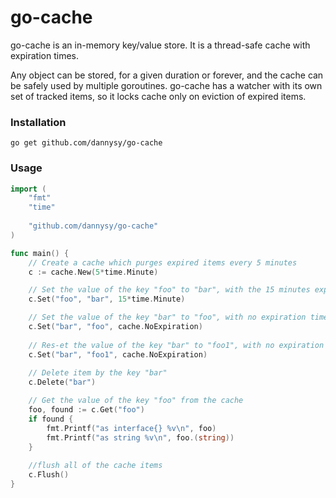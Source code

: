 # go-cache

go-cache is an in-memory key/value store. It is a thread-safe cache with expiration times.

Any object can be stored, for a given duration or forever, and the cache can be
safely used by multiple goroutines. go-cache has a watcher with its own set of tracked items,
so it locks cache only on eviction of expired items.

### Installation

`go get github.com/dannysy/go-cache`

### Usage

```go
import (
	"fmt"
	"time"
	
	"github.com/dannysy/go-cache"
)

func main() {
	// Create a cache which purges expired items every 5 minutes
	c := cache.New(5*time.Minute)

	// Set the value of the key "foo" to "bar", with the 15 minutes expiration time
	c.Set("foo", "bar", 15*time.Minute)

	// Set the value of the key "bar" to "foo", with no expiration time
	c.Set("bar", "foo", cache.NoExpiration)
	
	// Res-et the value of the key "bar" to "foo1", with no expiration time
	c.Set("bar", "foo1", cache.NoExpiration)
	
	// Delete item by the key "bar"
	c.Delete("bar")

	// Get the value of the key "foo" from the cache
	foo, found := c.Get("foo")
	if found {
		fmt.Printf("as interface{} %v\n", foo)
		fmt.Printf("as string %v\n", foo.(string))
	}
	
	//flush all of the cache items
	c.Flush()
}
```
